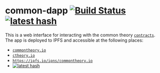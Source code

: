 # common-dapp [![Build Status](https://travis-ci.org/common-theory/common-dapp.svg?branch=master)](https://travis-ci.org/common-theory/common-dapp) [![latest hash](https://dnslink-cid-badge.commontheory.io/commontheory.io)](https://dnslink-cid-badge.commontheory.io/commontheory.io?redirect=true)

This is a web interface for interacting with the common theory [`contracts`](https://github.com/common-theory/contracts). The app is deployed to IPFS and accessible at the following places:

- [`commontheory.io`](https://commontheory.io)
- [`ctheory.io`](https://ctheory.io)
- [`https://ipfs.io/ipns/commontheory.io`](https://ipfs.io/ipns/commontheory.io)
- [![latest hash](https://dnslink-cid-badge.commontheory.io/commontheory.io)](https://dnslink-cid-badge.commontheory.io/commontheory.io?redirect=true)
